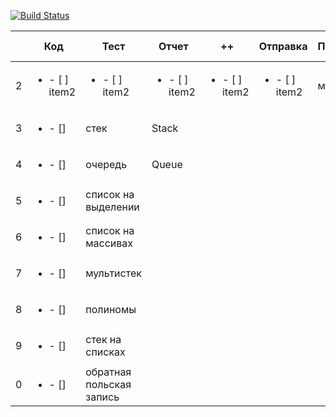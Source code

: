 
[![Build Status](https://travis-ci.org/Kitilonom/381706-1_Bezruchko.svg?branch=master)](https://travis-ci.org/Kitilonom/381706-1_Bezruchko)



|| Код | Тест | Отчет | ++ | Отправка| Принятие | Что там | Название проекта   | 
|--|---|------|-------|----|---------|----------|---------|--------------------|
|2|  <ul><li>- [ ] item2</li></ul>  | <ul><li>- [ ] item2</li></ul> | <ul><li>- [ ] item2</li></ul> | <ul><li>- [ ] item2</li></ul> | <ul><li>- [ ] item2</li></ul> |матрица | Vector | 
|3|  <ul><li>- [] </li></ul> | стек | Stack | 
|4|  <ul><li>- [] </li></ul> | очередь | Queue | 
|5|  <ul><li>- [] </li></ul> | список на выделении |  | 
|6|  <ul><li>- [] </li></ul> | список на массивах |  | 
|7|  <ul><li>- [] </li></ul> | мультистек |  | 
|8|  <ul><li>- [] </li></ul> | полиномы |  | 
|9|  <ul><li>- [] </li></ul> | стек на списках |  | 
|0|  <ul><li>- [] </li></ul> | обратная польская запись | | 


